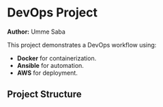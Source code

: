 # DevOps Project  
**Author:** Umme Saba

This project demonstrates a DevOps workflow using:  
- **Docker** for containerization.  
- **Ansible** for automation.  
- **AWS** for deployment.

## Project Structure
